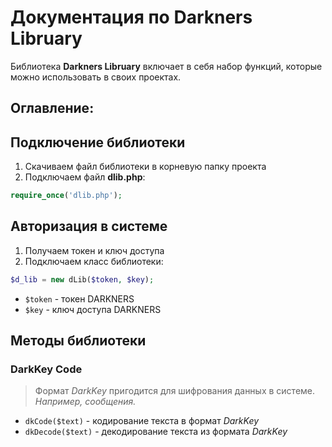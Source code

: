 # Документация по Darkners Libruary

Библиотека **Darkners Libruary** включает в себя набор функций, которые можно использовать в своих проектах. 

## Оглавление:


## Подключение библиотеки
1. Скачиваем файл библиотеки в корневую папку проекта
2. Подключаем файл **dlib.php**:
````php
require_once('dlib.php');
````

## Авторизация в системе
1. Получаем токен и ключ доступа
2. Подключаем класс библиотеки:
````php
$d_lib = new dLib($token, $key);
````
* ```` $token ```` - токен DARKNERS
* ```` $key ```` - ключ доступа DARKNERS

## Методы библиотеки
### DarkKey Code
> Формат _DarkKey_ пригодится для шифрования данных в системе. _Например, сообщения._
* ```` dkCode($text) ```` - кодирование текста в формат _DarkKey_
* ```` dkDecode($text) ```` - декодирование текста из формата _DarkKey_

